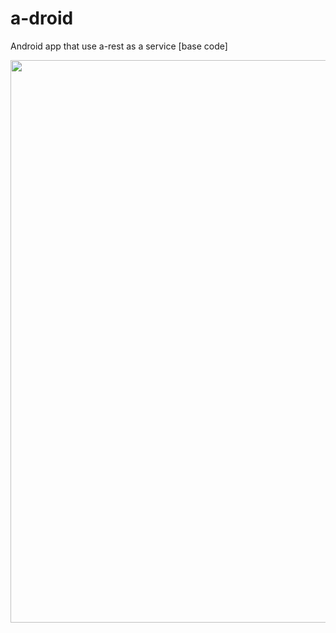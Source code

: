 # a-droid
Android app that use a-rest as a service [base code]


<p align="center">
  <img src="https://github.com/aasumitro/a-droid/blob/master/untitled.png?raw=true" width="900">
</p>
